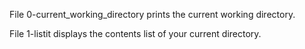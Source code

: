 File 0-current_working_directory prints the current working directory.

File 1-listit displays the contents list of your current directory.
